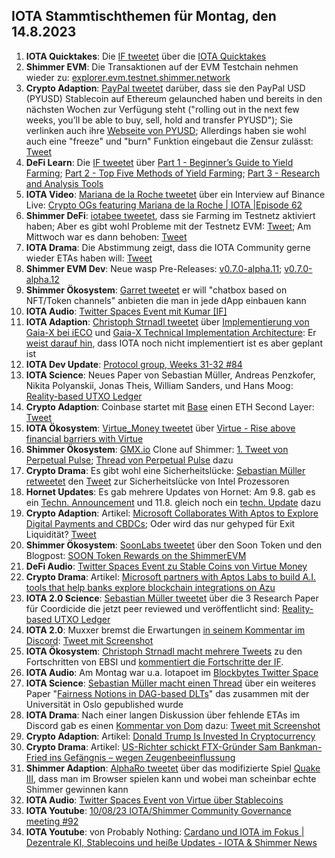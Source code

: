 ## IOTA Stammtischthemen für Montag, den 14.8.2023

1. **IOTA Quicktakes**: Die [IF tweetet](https://twitter.com/iota/status/1688475167989653505?s=20) über die [IOTA Quicktakes]()
2. **Shimmer EVM**: Die Transaktionen auf der EVM Testchain nehmen wieder zu: [explorer.evm.testnet.shimmer.network](https://explorer.evm.testnet.shimmer.network/)
3. **Crypto Adaption**: [PayPal tweetet](https://twitter.com/PayPal/status/1688552795278872576?s=20) darüber, dass sie den PayPal USD (PYUSD) Stablecoin auf Ethereum gelaunched haben und bereits in den nächsten Wochen zur Verfügung steht ("rolling out in the next few weeks, you’ll be able to buy, sell, hold and transfer PYUSD"); Sie verlinken auch ihre [Webseite von PYUSD](https://www.paypal.com/us/digital-wallet/manage-money/crypto/pyusd); Allerdings haben sie wohl auch eine "freeze" und "burn" Funktion eingebaut die Zensur zulässt: [Tweet](https://twitter.com/BTC_Culture/status/1688610579156516864?s=20)
4. **DeFi Learn**: Die [IF tweetet](https://twitter.com/iota/status/1688475179352043521?s=20) über [Part 1 - Beginner’s Guide to Yield Farming](https://blog.shimmer.network/beginners-guide-yield-farming-part-1/); [Part 2 - Top Five Methods of Yield Farming](https://blog.shimmer.network/beginners-guide-yield-farming-part-2/); [Part 3 - Research and Analysis Tools](https://blog.shimmer.network/beginners-guide-yield-farming-part-3/)
5. **IOTA Video**: [Mariana de la Roche tweetet](https://twitter.com/Marianadlrw/status/1688834267495682049?s=20) über ein Interview auf Binance Live: [Crypto OGs featuring Mariana de la Roche | IOTA |Episode 62](https://www.binance.com/en/live/video?roomId=2147215)
6. **Shimmer DeFi**: [iotabee tweetet](https://twitter.com/iotabee/status/1688863771312504832?s=20), dass sie Farming im Testnetz aktiviert haben; Aber es gibt wohl Probleme mit der Testnetz EVM: [Tweet](https://twitter.com/iotabee/status/1688888902147538945?s=20); Am Mittwoch war es dann behoben: [Tweet](https://twitter.com/iotabee/status/1689179069018222593?s=20)
7. **IOTA Drama**: Die Abstimmung zeigt, dass die IOTA Community gerne wieder ETAs haben will: [Tweet](https://twitter.com/ThomasQvOG/status/1688554188102389760?s=20)
8. **Shimmer EVM Dev**: Neue wasp Pre-Releases: [v0.7.0-alpha.11](https://github.com/iotaledger/wasp/releases/tag/v0.7.0-alpha.11); [v0.7.0-alpha.12](https://github.com/iotaledger/wasp/releases/tag/v0.7.0-alpha.12)
9. **Shimmer Ökosystem**: [Garret tweetet](https://twitter.com/GarrettBullish/status/1688745348049854464?s=20) er will "chatbox based on NFT/Token channels" anbieten die man in jede dApp einbauen kann
10. **IOTA Audio**: [Twitter Spaces Event mit Kumar [IF]](https://twitter.com/routerprotocol/status/1688889870239076352?s=20)
11. **IOTA Adaption**: [Christoph Strnadl tweetet](https://twitter.com/archimate/status/1689229384090071040?s=20) über [Implementierung von Gaia-X bei iECO](https://ieco-gaiax.de/technische-gaia-x-architektur/) und [Gaia-X Technical Implementation Architecture](https://ieco-gaiax.de/wp-content/uploads/2023/08/iECO-Gaia-X-Technical-Implementation-Architecture_v1.10.pdf): Er [weist darauf hin](https://twitter.com/archimate/status/1689232975920074752?s=20), dass IOTA noch nicht implementiert ist es aber geplant ist
12. **IOTA Dev Update**: [Protocol group, Weeks 31-32 #84](https://github.com/iotaledger/research-updates/discussions/84)
13. **IOTA Science**: Neues Paper von Sebastian Müller, Andreas Penzkofer, Nikita Polyanskii, Jonas Theis, William Sanders, und Hans Moog: [Reality-based UTXO Ledger](https://arxiv.org/pdf/2205.01345.pdf)
14. **Crypto Adaption**: Coinbase startet mit [Base](https://onchainsummer.xyz/base) einen ETH Second Layer: [Tweet](https://twitter.com/BuildOnBase/status/1689321221715017728?s=20)
15. **IOTA Ökosystem**: [Virtue_Money tweetet](https://twitter.com/Virtue_Money/status/1689280724749148161?s=20) über [Virtue - Rise above financial barriers with Virtue](https://virtue.money/)
16. **Shimmer Ökosystem**: [GMX.io](https://gmx.io/#/) Clone auf Shimmer: [1. Tweet von Perpetual Pulse](https://twitter.com/PerpetualPulse/status/1689230346880012288?s=20); [Thread von Perpetual Pulse](https://twitter.com/PerpetualPulse/status/1689272096986124288?s=20) dazu
17. **Crypto Drama**: Es gibt wohl eine Sicherheitslücke: [Sebastian Müller retweetet](https://twitter.com/NaitsabesMue/status/1689510560579084289?s=20) den [Tweet](https://twitter.com/miroyato/status/1689133215879970816?s=20) zur Sicherheitslücke von Intel Prozessoren
18. **Hornet Updates**: Es gab mehrere Updates von Hornet: Am 9.8. gab es ein [Techn. Announcement](https://discord.com/channels/397872799483428865/800810467928309790/1138905888879550515) und 11.8. gleich noch ein [techn. Update](https://discord.com/channels/397872799483428865/800810467928309790/1139543570592845860) dazu
19. **Crypto Adaption**: Artikel: [Microsoft Collaborates With Aptos to Explore Digital Payments and CBDCs](https://watcher.guru/news/microsoft-collaborates-with-aptos-to-explore-digital-payments-and-cbdcs); Oder wird das nur gehyped für Exit Liquidität? [Tweet]()
20. **Shimmer Ökosystem**: [SoonLabs tweetet](https://twitter.com/soon_labs/status/1689536014673707009?s=20) über den Soon Token und den Blogpost: [SOON Token Rewards on the ShimmerEVM](https://soonlabs.medium.com/soon-token-rewards-on-the-shimmerevm-9c0277657b39)
21. **DeFi Audio**: [Twitter Spaces Event zu Stable Coins von Virtue Money](https://twitter.com/Virtue_Money/status/1687093645554700288?s=20)
22. **Crypto Drama**: Artikel: [Microsoft partners with Aptos Labs to build A.I. tools that help banks explore blockchain integrations on Azu](https://fortune.com/crypto/2023/08/09/microsoft-aptos-labs-ai-blockchain-partnership-github-copilot-aptos-assistant-chatgpt/)
23. **IOTA 2.0 Science**: [Sebastian Müller tweetet](https://twitter.com/NaitsabesMue/status/1689603047444336642?s=20) über die 3 Research Paper für Coordicide die jetzt peer reviewed und veröffentlicht sind: [Reality-based UTXO Ledger](https://arxiv.org/abs/2205.01345)
24. **IOTA 2.0**: Muxxer bremst die Erwartungen [in seinem Kommentar im Discord](https://discord.com/channels/397872799483428865/930452985270632498/1139226100527026266): [Tweet mit Screenshot](https://twitter.com/Vrom14286662/status/1689864259356766209?s=20)
25. **IOTA Ökosystem**: [Christoph Strnadl macht mehrere Tweets](https://twitter.com/archimate/status/1690647999116881920?s=20) zu den Fortschritten von EBSI und [kommentiert die Fortschritte der IF](https://twitter.com/archimate/status/1690648755505127424?s=20). 
26. **IOTA Audio**: Am Montag war u.a. Iotapoet im [Blockbytes Twitter Space](https://twitter.com/blockbytescom/status/1690476407372095489?s=20)
27. **IOTA Science**: [Sebastian Müller macht einen Thread](https://twitter.com/NaitsabesMue/status/1690333570748022784?s=20) über ein weiteres Paper "[Fairness Notions in DAG-based DLTs](https://arxiv.org/abs/2308.04831)" das zusammen mit der Universität in Oslo gepublished wurde
28. **IOTA Drama**: Nach einer langen Diskussion über fehlende ETAs im Discord gab es einen [Kommentar von Dom](https://discord.com/channels/397872799483428865/397872799483428867/1139648615116181585) dazu: [Tweet mit Screenshot](https://twitter.com/Vrom14286662/status/1690250485423304704?s=20)
29. **Crypto Adaption**: Artikel: [Donald Trump Is Invested In Cryptocurrency](https://www.forbes.com/sites/zacheverson/2023/08/11/donald-trump-is-invested-in-cryptocurrency/?sh=25232ad53910)
30. **Crypto Drama**: Artikel: [US-Richter schickt FTX-Gründer Sam Bankman-Fried ins Gefängnis – wegen Zeugenbeeinflussung](https://www.blocktrainer.de/us-richter-schickt-ftx-gruender-sam-bankman-fried-ins-gefaengnis-wegen-zeugenbeeinflussung/)
31. **Shimmer Adaption**: [AlphaRo tweetet](https://twitter.com/0xAlphaRho/status/1689909692112228352?s=20) über das modifizierte Spiel [Quake III](https://netnemesis.io/games-overview), dass man im Browser spielen kann und wobei man scheinbar echte Shimmer gewinnen kann
32. **IOTA Audio**: [Twitter Spaces Event von Virtue über Stablecoins](https://twitter.com/Virtue_Money/status/1687093645554700288?s=20)
33. **IOTA Youtube**: [10/08/23 IOTA/Shimmer Community Governance meeting #92](https://www.youtube.com/watch?v=RA_CITY_JT4)
34. **IOTA Youtube**: von Probably Nothing: [Cardano und IOTA im Fokus | Dezentrale KI, Stablecoins und heiße Updates - IOTA & Shimmer News](https://www.youtube.com/watch?v=2qAq5CHCBpQ&t=219s)
